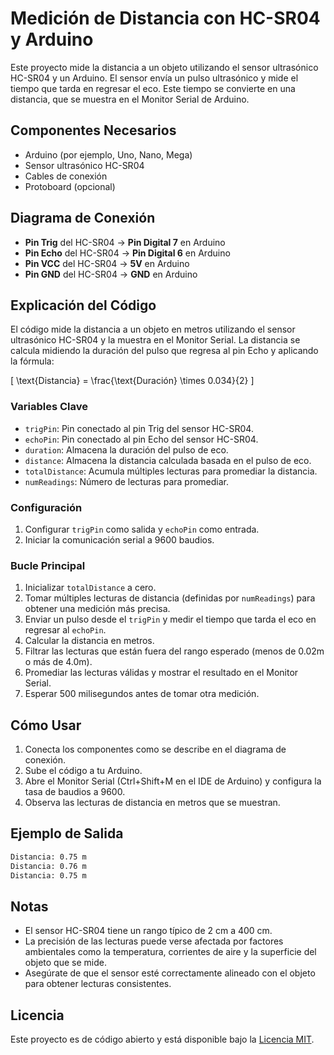# Medición de Distancia con HC-SR04 y Arduino

Este proyecto mide la distancia a un objeto utilizando el sensor ultrasónico HC-SR04 y un Arduino. El sensor envía un pulso ultrasónico y mide el tiempo que tarda en regresar el eco. Este tiempo se convierte en una distancia, que se muestra en el Monitor Serial de Arduino.

## Componentes Necesarios

- Arduino (por ejemplo, Uno, Nano, Mega)
- Sensor ultrasónico HC-SR04
- Cables de conexión
- Protoboard (opcional)

## Diagrama de Conexión

- **Pin Trig** del HC-SR04 -> **Pin Digital 7** en Arduino
- **Pin Echo** del HC-SR04 -> **Pin Digital 6** en Arduino
- **Pin VCC** del HC-SR04 -> **5V** en Arduino
- **Pin GND** del HC-SR04 -> **GND** en Arduino

## Explicación del Código

El código mide la distancia a un objeto en metros utilizando el sensor ultrasónico HC-SR04 y la muestra en el Monitor Serial. La distancia se calcula midiendo la duración del pulso que regresa al pin Echo y aplicando la fórmula:

\[ \text{Distancia} = \frac{\text{Duración} \times 0.034}{2} \]

### Variables Clave

- `trigPin`: Pin conectado al pin Trig del sensor HC-SR04.
- `echoPin`: Pin conectado al pin Echo del sensor HC-SR04.
- `duration`: Almacena la duración del pulso de eco.
- `distance`: Almacena la distancia calculada basada en el pulso de eco.
- `totalDistance`: Acumula múltiples lecturas para promediar la distancia.
- `numReadings`: Número de lecturas para promediar.

### Configuración

1. Configurar `trigPin` como salida y `echoPin` como entrada.
2. Iniciar la comunicación serial a 9600 baudios.

### Bucle Principal

1. Inicializar `totalDistance` a cero.
2. Tomar múltiples lecturas de distancia (definidas por `numReadings`) para obtener una medición más precisa.
3. Enviar un pulso desde el `trigPin` y medir el tiempo que tarda el eco en regresar al `echoPin`.
4. Calcular la distancia en metros.
5. Filtrar las lecturas que están fuera del rango esperado (menos de 0.02m o más de 4.0m).
6. Promediar las lecturas válidas y mostrar el resultado en el Monitor Serial.
7. Esperar 500 milisegundos antes de tomar otra medición.

## Cómo Usar

1. Conecta los componentes como se describe en el diagrama de conexión.
2. Sube el código a tu Arduino.
3. Abre el Monitor Serial (Ctrl+Shift+M en el IDE de Arduino) y configura la tasa de baudios a 9600.
4. Observa las lecturas de distancia en metros que se muestran.

## Ejemplo de Salida

```bash
Distancia: 0.75 m
Distancia: 0.76 m
Distancia: 0.75 m
```

## Notas

- El sensor HC-SR04 tiene un rango típico de 2 cm a 400 cm.
- La precisión de las lecturas puede verse afectada por factores ambientales como la temperatura, corrientes de aire y la superficie del objeto que se mide.
- Asegúrate de que el sensor esté correctamente alineado con el objeto para obtener lecturas consistentes.

## Licencia

Este proyecto es de código abierto y está disponible bajo la [Licencia MIT](LICENSE).
